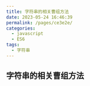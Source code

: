 ```yaml
---
title: 字符串的相关曹组方法
date: 2023-05-24 16:46:39
permalink: /pages/ce3e2e/
categories:
  - javascript
  - ES6
tags:
  - 字符串
---
```


## 字符串的相关曹组方法
